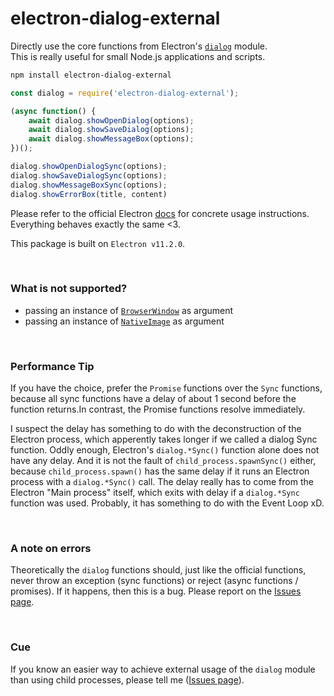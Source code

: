 # electron-dialog-external

Directly use the core functions from Electron's [`dialog`](https://www.electronjs.org/docs/api/dialog) module.  
This is really useful for small Node.js applications and scripts.
<br>

```bash
npm install electron-dialog-external
```

```js
const dialog = require('electron-dialog-external');

(async function() {
    await dialog.showOpenDialog(options);
    await dialog.showSaveDialog(options);
    await dialog.showMessageBox(options);
})();

dialog.showOpenDialogSync(options);
dialog.showSaveDialogSync(options);
dialog.showMessageBoxSync(options);
dialog.showErrorBox(title, content)
```

Please refer to the official Electron [docs](https://www.electronjs.org/docs/api/dialog) for concrete usage instructions. Everything behaves exactly the same <3.

This package is built on `Electron v11.2.0`.

<br>


### What is not supported?
+ passing an instance of [`BrowserWindow`](https://www.electronjs.org/docs/api/browser-window) as argument
+ passing an instance of [`NativeImage`](https://www.electronjs.org/docs/api/native-image) as argument

<br>


### Performance Tip
If you have the choice, prefer the `Promise` functions over the `Sync` functions, because all sync functions have a delay of about 1 second before the function returns.In contrast, the Promise functions resolve immediately.

I suspect the delay has something to do with the deconstruction of the Electron process, which apperently takes longer if we called a dialog Sync function.
Oddly enough, Electron's `dialog.*Sync()` function alone does not have any delay. And it is not the fault of `child_process.spawnSync()` either, because `child_process.spawn()` has the same delay if it runs an Electron process with a `dialog.*Sync()` call. The delay really has to come from the Electron "Main process" itself, which exits with delay if a `dialog.*Sync` function was used. Probably, it has something to do with the Event Loop xD.

<br>


### A note on errors
Theoretically the `dialog` functions should, just like the official functions, never throw an exception (sync functions) or reject (async functions / promises).
If it happens, then this is a bug. Please report on the [Issues page](https://github.com/pitizzzle/electron-dialog-external/issues).

<br>


### Cue
If you know an easier way to achieve external usage of the `dialog` module than using child processes, please tell me ([Issues page](https://github.com/pitizzzle/electron-dialog-external/issues)).
